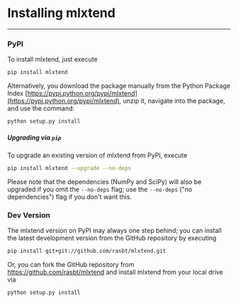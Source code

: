 # Installing mlxtend

---

### PyPI

To install mlxtend, just execute  

```bash
pip install mlxtend  
```

Alternatively, you download the package manually from the Python Package Index [https://pypi.python.org/pypi/mlxtend](https://pypi.python.org/pypi/mlxtend), unzip it, navigate into the package, and use the command:

```bash
python setup.py install
```

##### Upgrading via `pip`

To upgrade an existing version of mlxtend from PyPI, execute

```bash
pip install mlxtend --upgrade --no-deps
```

Please note that the dependencies (NumPy and SciPy) will also be upgraded if you omit the `--no-deps` flag; use the `--no-deps` ("no dependencies") flag if you don't want this.

### Dev Version

The mlxtend version on PyPI may always one step behind; you can install the latest development version from the GitHub repository by executing

```bash
pip install git+git://github.com/rasbt/mlxtend.git
```

Or, you can fork the GitHub repository from https://github.com/rasbt/mlxtend and install mlxtend from your local drive via

```bash
python setup.py install
```
